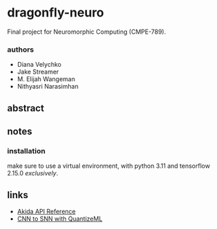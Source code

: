 # dragonfly-neuro
Final project for Neuromorphic Computing (CMPE-789).

### authors
- Diana Velychko
- Jake Streamer
- M. Elijah Wangeman
- Nithyasri Narasimhan

## abstract


## notes

### installation
make sure to use a virtual environment, with python 3.11 and tensorflow 2.15.0 *exclusively*.

## links
- [Akida API Reference](https://doc.brainchipinc.com/index.html)
- [CNN to SNN with QuantizeML](https://doc.brainchipinc.com/user_guide/quantizeml.html#)
